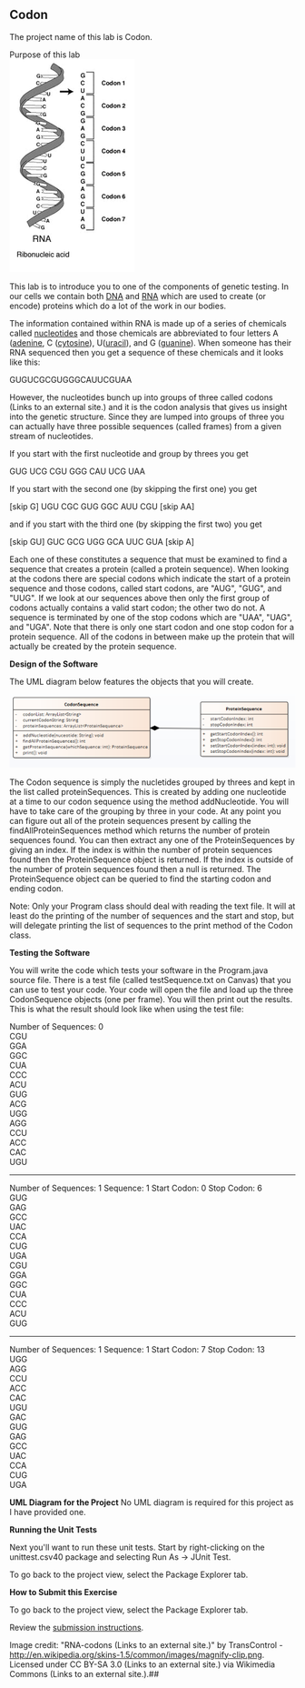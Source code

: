 ## Codon
The project name of this lab is Codon.

Purpose of this lab  
![](220px-RNA-codon.png)

This lab is to introduce you to one of the components of genetic testing. In our cells we contain both [DNA](https://en.wikipedia.org/wiki/DNA) and [RNA](https://en.wikipedia.org/wiki/RNA) which are used to create (or encode) proteins which do a lot of the work in our bodies.

The information contained within RNA is made up of a series of chemicals called [nucleotides](https://en.wikipedia.org/wiki/Nucleotide) and those chemicals are abbreviated to four letters A ([adenine](https://en.wikipedia.org/wiki/Adenine), C ([cytosine](https://en.wikipedia.org/wiki/Cytosine)), U([uracil](https://en.wikipedia.org/wiki/Uracil)), and G ([guanine](https://en.wikipedia.org/wiki/Guanine)). When someone has their RNA sequenced then you get a sequence of these chemicals and it looks like this:

GUGUCGCGUGGGCAUUCGUAA

However, the nucleotides bunch up into groups of three called codons (Links to an external site.) and it is the codon analysis that gives us insight into the genetic structure. Since they are lumped into groups of three you can actually have three possible sequences (called frames) from a given stream of nucleotides.

If you start with the first nucleotide and group by threes you get

GUG UCG CGU GGG CAU UCG UAA

If you start with the second one (by skipping the first one) you get

[skip G] UGU CGC GUG GGC AUU CGU [skip AA]

and if you start with the third one (by skipping the first two) you get

[skip GU] GUC GCG UGG GCA UUC GUA [skip A]

Each one of these constitutes a sequence that must be examined to find a sequence that creates a protein (called a protein sequence). When looking at the codons there are special codons which indicate the start of a protein sequence and those codons, called start codons, are "AUG", "GUG", and "UUG". If we look at our sequences above then only the first group of codons actually contains a valid start codon; the other two do not. A sequence is terminated by one of the stop codons which are "UAA", "UAG", and "UGA". Note that there is only one start codon and one stop codon for a protein sequence. All of the codons in between make up the protein that will actually be created by the protein sequence.

**Design of the Software**    

The UML diagram below features the objects that you will create.

![](Codon-UML-ClassDiagram.png)

The Codon sequence is simply the nucletides grouped by threes and kept in the list called proteinSequences. This is created by adding one nucleotide at a time to our codon sequence using the method addNucleotide. You will have to take care of the grouping by three in your code. At any point you can figure out all of the protein sequences present by calling the findAllProteinSequences method which returns the number of protein sequences found. You can then extract any one of the ProteinSequences by giving an index. If the index is within the number of protein sequences found then the ProteinSequence object is returned. If the index is outside of the number of protein sequences found then a null is returned. The ProteinSequence object can be queried to find the starting codon and ending codon.

Note: Only your Program class should deal with reading the text file. It will at least do the printing of the number of sequences and the start and stop, but will delegate printing the list of sequences to the print method of the Codon class. 

**Testing the Software** 

You will write the code which tests your software in the Program.java source file. There is a test file (called testSequence.txt on Canvas) that you can use to test your code. Your code will open the file and load up the three CodonSequence objects (one per frame). You will then print out the results. This is what the result should look like when using the test file:

Number of Sequences: 0  
CGU  
GGA  
GGC  
CUA  
CCC  
ACU  
GUG  
ACG  
UGG  
AGG  
CCU  
ACC  
CAC  
UGU  

******

Number of Sequences: 1
Sequence: 1 Start Codon: 0 Stop Codon: 6  
GUG  
GAG  
GCC  
UAC  
CCA  
CUG  
UGA  
CGU  
GGA  
GGC  
CUA  
CCC  
ACU  
GUG  

******

Number of Sequences: 1
Sequence: 1 Start Codon: 7 Stop Codon: 13  
UGG  
AGG  
CCU  
ACC  
CAC  
UGU  
GAC  
GUG  
GAG  
GCC  
UAC  
CCA  
CUG  
UGA  

**UML Diagram for the Project**
No UML diagram is required for this project as I have provided one.

**Running the Unit Tests**

Next you'll want to run these unit tests. Start by right-clicking on the unittest.csv40 package and selecting Run As -> JUnit Test. 

To go back to the project view, select the Package Explorer tab.


**How to Submit this Exercise**

To go back to the project view, select the Package Explorer tab.

Review the [submission instructions](https://canvas.sbcc.edu/courses/25766/modules/items/735514).

Image credit: "RNA-codons (Links to an external site.)" by TransControl - http://en.wikipedia.org/skins-1.5/common/images/magnify-clip.png. Licensed under CC BY-SA 3.0 (Links to an external site.) via Wikimedia Commons (Links to an external site.).##
